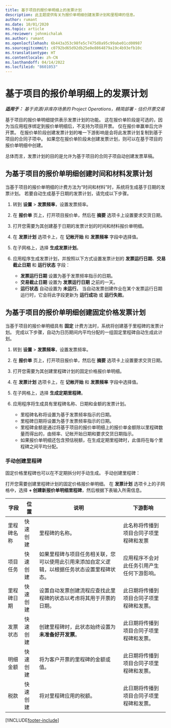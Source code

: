 ```yaml
---
title: 基于项目的报价单明细上的发票计划
description: 此主题提供有关为报价单明细创建发票计划和里程碑的信息。
author: rumant
ms.date: 10/01/2020
ms.topic: article
ms.reviewer: johnmichalak
ms.author: rumant
ms.openlocfilehash: 6b443a353c98fe5c7475d8a95c99abe01cd00987
ms.sourcegitcommit: c0792bd65d92db25e0e8864879a19c4b93efb10c
ms.translationtype: HT
ms.contentlocale: zh-CN
ms.lasthandoff: 04/14/2022
ms.locfileid: "8601053"
---
```

# <a name="invoice-schedules-on-project-based-quote-lines"></a>基于项目的报价单明细上的发票计划

_**适用于：** 基于资源/非库存场景的 Project Operations，精简部署 - 估价开票交易_

基于项目的报价单明细提供表示发票计划的功能。 这在报价单阶段是可选的，因为当应用程序绑定到报价单明细后，不支持为项目开票。 仅在报价单赢单后允许开票。 在报价单阶段创建发票计划的唯一下游影响是会将此发票计划复制到基于项目的合同子项中。 如果您在报价单阶段未创建发票计划，则可以在基于项目的报价单明细中创建。

总体而言，发票计划的目的是允许为基于项目的合同子项自动创建发票草稿。 

## <a name="create-a-time-and-material-invoice-schedule-for-a-project-based-quote-line"></a>为基于项目的报价单明细创建时间和材料发票计划

当基于项目的报价单明细的计费方法为“时间和材料”时，系统将生成基于日期的发票计划。 若要自动生成基于日期的发票计划，请完成以下步骤。

1. 转到 **设置** > **发票频率**，设置发票频率。
2. 在 **报价单** 页上，打开项目报价单，然后在 **摘要** 选项卡上设置要求交货日期。
3. 打开您需要为其创建基于日期的发票计划的时间和材料报价单明细。 
4. 在 **发票计划** 选项卡上，在 **记帐开始** 和 **发票频率** 字段中选择值。 
5. 在子网格上，选择 **生成发票计划**。
6. 应用程序生成发票计划，并按照以下方式设置发票计划的 **发票运行日期**、**交易截止日期** 和 **运行状态** 字段：

    - **发票运行日期** 设置为基于发票频率指示的日期。
    - **交易截止日期** 设置为 **发票运行日期** 之前的一天。
    - **运行状态** 自动设置为 **未运行**。 当自动发票创建作业在某个发票运行日期运行时，它会将此字段更新为 **运行成功** 或 **运行失败**。

## <a name="create-a-fixed-price-invoice-schedule-for-a-project-based-quote-line"></a>为基于项目的报价单明细创建固定价格发票计划

当基于项目的报价单明细具有 **固定** 计费方法时，系统将创建基于里程碑的发票计划。 完成以下步骤，自动为日历期间内平均分配的一组固定里程碑自动生成此计划。

1. 转到 **设置** > **发票频率**，设置发票频率。
2. 在 **报价单** 页上，打开项目报价单，然后在 **摘要** 选项卡上设置要求交货日期。
3. 打开您需要为其创建里程碑计划的固定价格报价单明细。 
4. 在 **发票计划** 选项卡上，在 **记帐开始** 和 **发票频率** 字段中选择值。 
5. 在子网格上，选择 **生成定期里程碑**。
6. 应用程序将生成具有里程碑名称、日期和金额的发票计划。

    - 里程碑名称将设置为基于发票频率指示的日期。
    - 里程碑日期将设置为基于发票频率指示的日期。
    - 里程碑金额是通过将基于项目的报价单明细上的报价单金额除以里程碑数量而得出的，由频率、记帐开始日期和要求交货日期指示。
    - 如果报价单明细还包含预估税额，在生成定期里程碑时，此值将在每个里程碑之间平均分配。

### <a name="manually-create-milestones"></a>手动创建里程碑

固定价格里程碑也可以在不定期拆分时手动生成。 手动创建里程碑：

打开您需要创建里程碑计划的固定价格报价单明细。 在 **发票计划** 选项卡上的子网格中，选择 **+ 创建新报价单明细里程碑**，然后根据下表输入所需信息。

| **字段** | **位置** | **说明** | **下游影响** |
| --- | --- | --- | --- |
| 里程碑名称 | 快速创建 | 里程碑的名称。 | 此名称将传播到项目合同子项里程碑和发票 |
| 项目任务 | 快速创建 | 如果里程碑与项目任务相关联，您可以使用此引用来添加自定义逻辑，以根据任务状态设置里程碑状态。 | 应用程序不会对此任务引用产生任何下游影响。 |
| 里程碑日期 | 快速创建 | 设置自动发票创建流程应查找此里程碑的状态以考虑将其用于开票的日期。 | 此日期将传播到项目合同子项里程碑和发票。 |
| 发票状态 | 快速创建 | 创建里程碑时，此状态始终设置为 **未准备好开发票**。 | 此日期将传播到项目合同子项里程碑和发票。 |
| 明细金额 | 快速创建 | 将为客户开票的里程碑的金额或值。 | 此日期将传播到项目合同子项里程碑和发票。 |
| 税款 | 快速创建 | 将对里程碑应用的税额。 | 此日期将传播到项目合同子项里程碑和发票。 |


[!INCLUDE[footer-include](../includes/footer-banner.md)]